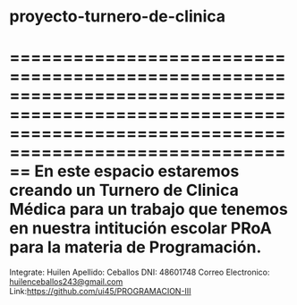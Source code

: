 # proyecto-turnero-de-clinica
==============================================================================================================================================================
En este espacio estaremos creando un Turnero de Clinica Médica para un trabajo que tenemos en nuestra intitución escolar PRoA para la materia de Programación.
===============================================================================================================================================================
Integrate: Huilen 
Apellido: Ceballos
DNI: 48601748
Correo Electronico: huilenceballos243@gmail.com
Link:https://github.com/ui45/PROGRAMACION-III
